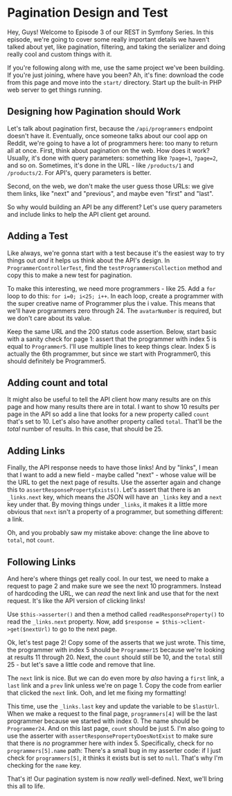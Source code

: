 # Pagination Design and Test

Hey, Guys! Welcome to Episode 3 of our REST in Symfony Series. In this episode,
we're going to cover some really important details we haven't talked about yet, like
pagination, filtering, and taking the serializer and doing really cool and custom
things with it.

If you're following along with me, use the same project we've been building. If you're
just joining, where have you been? Ah, it's fine: download the code from this page
and move into the `start/` directory. Start up the built-in PHP web server to get
things running.

## Designing how Pagination should Work

Let's talk about pagination first, because the `/api/programmers` endpoint doesn't
have it. Eventually, once someone talks about our cool app on Reddit, we're going
to have a lot of programmers here: too many to return all at once. First, think about
pagination on the web. How does it work?  Usually, it's done with query parameters:
something like `?page=1`, `?page=2`, and so on. Sometimes, it's done in the URL - like
`/products/1` and `/products/2`. For API's, query parameters is better.

Second, on the web, we don't make the user guess those URLs: we give them links,
like "next" and "previous", and maybe even "first" and "last".

So why would building an API be any different? Let's use query parameters and include
links to help the API client get around.

## Adding a Test

Like always, we're gonna start with a test because it's the easiest way to try things
out *and* it helps us think about the API's design. In `ProgrammerControllerTest`,
find the `testProgrammersCollection` method and copy this to make a new test for
pagination.

To make this interesting, we need more programmers - like 25. Add a `for` loop to
do this: `for i=0; i<25; i++`. In each loop, create a programmer with the super
creative name of Programmer plus the i value. This means that we'll have programmers
zero through 24. The `avatarNumber` is required, but we don't care about its value.

Keep the same URL and the 200 status code assertion. Below, start basic with a sanity
check for page 1: assert that the programmer with index 5 is equal to `Programmer5`.
I'll use multiple lines to keep things clear. Index 5 is actually the 6th programmer,
but since we start with Programmer0, this should definitely be Programmer5. 

## Adding count and total

It might also be useful to tell the API client how many results are on *this* page
and how many results there are in total. I want to show 10 results per page in the
API so add a line that looks for a new property called `count` that's set to 10. Let's
also have another property called `total`. That'll be the *total* number of results.
In this case, that should be 25.

## Adding Links

Finally, the API response needs to have those links! And by "links", I mean that I
want to add a new field - maybe called "next" - whose value will be the URL to get
the next page of results. Use the asserter again and change this to
`assertResponsePropertyExists()`. Let's assert that there is an `_links.next` key,
which means the JSON will have an `_links` key and a `next` key under that. By
moving things under `_links`, it makes it a little more obvious that `next` isn't
a property of a programmer, but something different: a link.

Oh, and you probably saw my mistake above: change the line above to `total`, not `count`.

## Following Links

And here's where things get really cool. In our test, we need to make a request to
page 2 and make sure we see the next 10 programmers. Instead of hardcoding the URL,
we can *read* the next link and use that for the next request. It's like the API
version of clicking links!

Use `$this->asserter()` and then a method called `readResponseProperty()` to read
the `_links.next` property. Now, add `$response = $this->client->get($nextUrl)` to
go to the next page.

Ok, let's test page 2! Copy some of the asserts that we just wrote. This time, the
programmer with index 5 should be `Programmer15` because we're looking at results
11 through 20. Next, the `count` should still be 10, and the `total` still 25 - but
let's save a little code and remove that line.

The `next` link is nice. But we can do even more by *also* having a `first` link,
a `last` link and a `prev` link unless we're on page 1. Copy the code from earlier
that clicked the `next` link. Ooh, and let me fixing my formatting!

This time, use the `_links.last` key and update the variable to be `$lastUrl`. When
we make a request to the final page, `programmers[4]` will be the last programmer
because we started with index 0. The name should be `Programmer24`. And on this last
page, `count` should be just 5. I'm also going to use the asserter with
`assertResponsePropertyDoesNotExist` to make sure that there is *no* programmer here
with index 5. Specifically, check for no `programmers[5].name` path: There's a small
bug in my asserter code: if I just check for `programmers[5]`, it thinks it exists
but is set to `null`. That's why I'm checking for the `name` key.

That's it! Our pagination system is now *really* well-defined. Next, we'll bring
this all to life.
